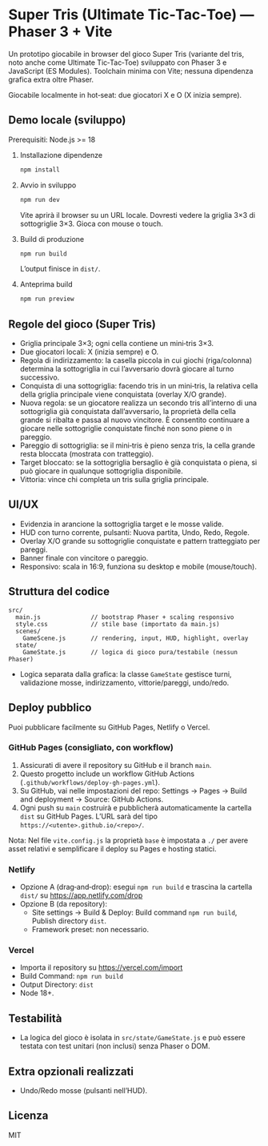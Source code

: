 # Super Tris (Ultimate Tic‑Tac‑Toe) — Phaser 3 + Vite

Un prototipo giocabile in browser del gioco Super Tris (variante del tris, noto anche come Ultimate Tic‑Tac‑Toe) sviluppato con Phaser 3 e JavaScript (ES Modules). Toolchain minima con Vite; nessuna dipendenza grafica extra oltre Phaser.

Giocabile localmente in hot‑seat: due giocatori X e O (X inizia sempre).

## Demo locale (sviluppo)

Prerequisiti: Node.js >= 18

1. Installazione dipendenze
   
   ```bash
   npm install
   ```

2. Avvio in sviluppo
   
   ```bash
   npm run dev
   ```
   
   Vite aprirà il browser su un URL locale. Dovresti vedere la griglia 3×3 di sottogriglie 3×3. Gioca con mouse o touch.

3. Build di produzione
   
   ```bash
   npm run build
   ```
   
   L’output finisce in `dist/`.

4. Anteprima build
   
   ```bash
   npm run preview
   ```

## Regole del gioco (Super Tris)
- Griglia principale 3×3; ogni cella contiene un mini‑tris 3×3.
- Due giocatori locali: X (inizia sempre) e O.
- Regola di indirizzamento: la casella piccola in cui giochi (riga/colonna) determina la sottogriglia in cui l’avversario dovrà giocare al turno successivo.
- Conquista di una sottogriglia: facendo tris in un mini‑tris, la relativa cella della griglia principale viene conquistata (overlay X/O grande).
- Nuova regola: se un giocatore realizza un secondo tris all’interno di una sottogriglia già conquistata dall’avversario, la proprietà della cella grande si ribalta e passa al nuovo vincitore. È consentito continuare a giocare nelle sottogriglie conquistate finché non sono piene o in pareggio.
- Pareggio di sottogriglia: se il mini‑tris è pieno senza tris, la cella grande resta bloccata (mostrata con tratteggio).
- Target bloccato: se la sottogriglia bersaglio è già conquistata o piena, si può giocare in qualunque sottogriglia disponibile.
- Vittoria: vince chi completa un tris sulla griglia principale.

## UI/UX
- Evidenzia in arancione la sottogriglia target e le mosse valide.
- HUD con turno corrente, pulsanti: Nuova partita, Undo, Redo, Regole.
- Overlay X/O grande su sottogriglie conquistate e pattern tratteggiato per pareggi.
- Banner finale con vincitore o pareggio.
- Responsivo: scala in 16:9, funziona su desktop e mobile (mouse/touch).

## Struttura del codice
```
src/
  main.js              // bootstrap Phaser + scaling responsivo
  style.css            // stile base (importato da main.js)
  scenes/
    GameScene.js       // rendering, input, HUD, highlight, overlay
  state/
    GameState.js       // logica di gioco pura/testabile (nessun Phaser)
```

- Logica separata dalla grafica: la classe `GameState` gestisce turni, validazione mosse, indirizzamento, vittorie/pareggi, undo/redo.

## Deploy pubblico
Puoi pubblicare facilmente su GitHub Pages, Netlify o Vercel.

### GitHub Pages (consigliato, con workflow)
1. Assicurati di avere il repository su GitHub e il branch `main`.
2. Questo progetto include un workflow GitHub Actions (`.github/workflows/deploy-gh-pages.yml`).
3. Su GitHub, vai nelle impostazioni del repo: Settings → Pages → Build and deployment → Source: GitHub Actions.
4. Ogni push su `main` costruirà e pubblicherà automaticamente la cartella `dist` su GitHub Pages. L’URL sarà del tipo `https://<utente>.github.io/<repo>/`.

Nota: Nel file `vite.config.js` la proprietà `base` è impostata a `./` per avere asset relativi e semplificare il deploy su Pages e hosting statici.

### Netlify
- Opzione A (drag‑and‑drop): esegui `npm run build` e trascina la cartella `dist/` su https://app.netlify.com/drop
- Opzione B (da repository):
  - Site settings → Build & Deploy: Build command `npm run build`, Publish directory `dist`.
  - Framework preset: non necessario.

### Vercel
- Importa il repository su https://vercel.com/import
- Build Command: `npm run build`
- Output Directory: `dist`
- Node 18+.

## Testabilità
- La logica del gioco è isolata in `src/state/GameState.js` e può essere testata con test unitari (non inclusi) senza Phaser o DOM.

## Extra opzionali realizzati
- Undo/Redo mosse (pulsanti nell’HUD).

## Licenza
MIT
